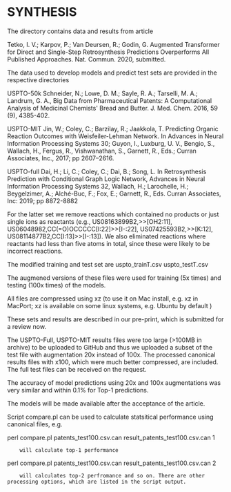 # SYNTHESIS

The directory contains data and results from article

Tetko, I. V.; Karpov, P.; Van Deursen, R.; Godin, G. Augmented Transformer for Direct and Single-Step Retrosynthesis Predictions Overperforms All Published Approaches. Nat. Commun. 2020, submitted.

The data used to develop models and predict test sets are provided in the respective directories

USPTO-50k
Schneider, N.; Lowe, D. M.; Sayle, R. A.; Tarselli, M. A.; Landrum, G. A., Big Data from Pharmaceutical Patents: A Computational Analysis of Medicinal Chemists' Bread and Butter. J. Med. Chem. 2016, 59 (9), 4385-402.

USPTO-MIT
Jin, W.; Coley, C.; Barzilay, R.; Jaakkola, T. Predicting Organic Reaction Outcomes with Weisfeiler-Lehman Network. In Advances in Neural Information Processing Systems 30; Guyon, I., Luxburg, U. V., Bengio, S., Wallach, H., Fergus, R., Vishwanathan, S., Garnett, R., Eds.; Curran Associates, Inc., 2017; pp 2607–2616.

USPTO-full
Dai, H.; Li, C.; Coley, C.; Dai, B.; Song, L. In Retrosynthesis Prediction with Conditional Graph Logic Network, Advances in Neural Information Processing Systems 32, Wallach, H.; Larochelle, H.; Beygelzimer, A.; Alché-Buc, F.; Fox, E.; Garnett, R., Eds. Curran Associates, Inc: 2019; pp 8872-8882 

For the latter set we remove reactions which contained no products or just single ions as reactants (e.g., US08163899B2,>>[OH2:11], US06048982,CC(=O)OCCCCC[I:22]>>[I-:22], US07425593B2,>>[K:12], US08114877B2,CC[I:13]>>[I-:13]). We also eliminated reactions where reactants had less than five atoms in total, since these were likely to be incorrect reactions.

The modified training and test set are
uspto_trainT.csv
uspto_testT.csv

The augmened versions of these files were used for  training (5x times) and testing (100x times) of the models.

All files are compressed using xz (to use it on Mac install, e.g. xz in MacPort; xz is available on some linux systems, e.g. Ubuntu by default )

These sets and results are described in our pre-print, which is submitted for a review now.

The USPTO-Full, USPTO-MIT results files were too large (>100MB in archive) to be uploaded to GitHub and thus we uploaded a subset of the test file with augmentation 20x instead of 100x. The processed canonical results files with x100, which were much better compressed, are included. The full test files can be received on the request. 

The accuracy of model predictions using 20x and 100x augmentations was very similar and within 0.1% for Top-1 predictions. 

The models will be made available after the acceptance of the article.

Script compare.pl can be used to calculate statsitical performance using canonical files, e.g.

perl compare.pl patents_test100.csv.can result_patents_test100.csv.can 1

        will calculate top-1 performance

perl compare.pl patents_test100.csv.can result_patents_test100.csv.can 2

        will calculates top-2 perfromance and so on. There are other processing options, which are listed in the script output. 

